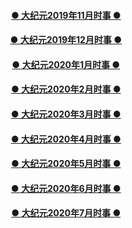 

<h4 align=center><a href="https://github.com/gav01/Heart/blob/master/ls-11.md">● 大纪元2019年11月时事 ● </a></h4>
<h4 align=center><a href="https://github.com/gav01/Heart/blob/master/ls-12-1.md">● 大纪元2019年12月时事 ● </a></h4>
<h4 align=center><a href="https://github.com/gav01/Heart/blob/master/ls-20-1-1.md">● 大纪元2020年1月时事 ● </a></h4>
<h4 align=center><a href="https://github.com/gav01/Heart/blob/master/ls-20-2-1.md">● 大纪元2020年2月时事 ● </a></h4>
<h4 align=center><a href="https://github.com/gav01/Heart/blob/master/ls-20-3-1.md">● 大纪元2020年3月时事 ● </a></h4>
<h4 align=center><a href="https://github.com/gav01/Heart/blob/master/ls-20-4-1.md">● 大纪元2020年4月时事 ● </a></h4>
<h4 align=center><a href="https://github.com/gav01/Heart/blob/master/ls-20-5-1.md">● 大纪元2020年5月时事 ● </a></h4>
<h4 align=center><a href="https://github.com/gav01/Heart/blob/master/ls-20-6-1.md">● 大纪元2020年6月时事 ● </a></h4>
<h4 align=center><a href="https://github.com/gav01/Heart/blob/master/ls-20-7-1.md">● 大纪元2020年7月时事 ● </a></h4>
